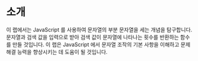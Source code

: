 # 소개

이 랩에서는 JavaScript 를 사용하여 문자열의 부분 문자열을 세는 개념을 탐구합니다. 문자열과 검색 값을 입력으로 받아 검색 값이 문자열에 나타나는 횟수를 반환하는 함수를 만들 것입니다. 이 랩은 JavaScript 에서 문자열 조작의 기본 사항을 이해하고 문제 해결 능력을 향상시키는 데 도움이 될 것입니다.
